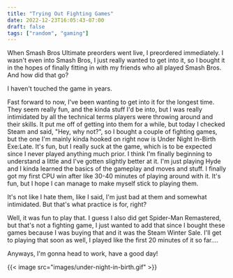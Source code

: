 ```yaml
---
title: "Trying Out Fighting Games"
date: 2022-12-23T16:05:43-07:00
draft: false
tags: ["random", "gaming"]
---
```


When Smash Bros Ultimate preorders went live, I preordered immediately. I wasn't even into Smash Bros, I just really wanted to get into it, so I bought it in the hopes of finally fitting in with my friends who all played Smash Bros. And how did that go?       

I haven't touched the game in years.        

Fast forward to now, I've been wanting to get into it for the longest time. They seem really fun, and the kinda stuff I'd be into, but I was really intimidated by all the technical terms players were throwing around and their skills. It put me off of getting into them for a while, but today I checked Steam and said, "Hey, why not?", so I bought a couple of fighting games, but the one I'm mainly kinda hooked on right now is Under Night In-Birth Exe:Late. It's fun, but I really suck at the game, which is to be expected since I never played anything much prior. I think I'm finally beginning to understand a little and I've gotten slightly better at it. I'm just playing Hyde and I kinda learned the basics of the gameplay and moves and stuff. I finally got my first CPU win after like 30-40 minutes of playing around with it. It's fun, but I hope I can manage to make myself stick to playing them.           

It's not like I hate them, like I said, I'm just bad at them and somewhat intimidated. But that's what practice is for, right?      


Well, it was fun to play that. I guess I also did get Spider-Man Remastered, but that's not a fighting game, I just wanted to add that since I bought these games because I was buying that and it was the Steam Winter Sale. I'll get to playing that soon as well, I played like the first 20 minutes of it so far....            

Anyways, I'm gonna head to work, have a good day!           

{{< image src="images/under-night-in-birth.gif" >}}